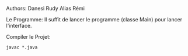 Authors:
    Danesi Rudy
    Alias Rémi

Le Programme:
    Il suffit de lancer le programme (classe Main) pour lancer l'interface.

Compiler le Projet:
    
    javac *.java